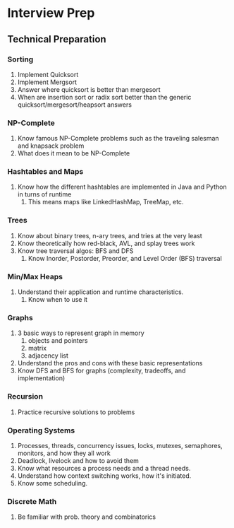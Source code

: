 # Interview Prep

## Technical Preparation

### Sorting
1. Implement Quicksort
2. Implement Mergsort
3. Answer where quicksort is better than mergesort
4. When are insertion sort or radix sort better than the generic quicksort/mergesort/heapsort answers

### NP-Complete
1. Know famous NP-Complete problems such as the traveling salesman and knapsack problem
2. What does it mean to be NP-Complete

### Hashtables and Maps
1. Know how the different hashtables are implemented in Java and Python in turns of runtime
    1. This means maps like LinkedHashMap, TreeMap, etc.


### Trees
1. Know about binary trees, n-ary trees, and tries at the very least
2. Know theoretically how red-black, AVL, and splay trees work
3. Know tree traversal algos: BFS and DFS
    1. Know Inorder, Postorder, Preorder, and Level Order (BFS) traversal

### Min/Max Heaps
1. Understand their application and runtime characteristics.
    1. Know when to use it

### Graphs
1. 3 basic ways to represent graph in memory
    1. objects and pointers
    2. matrix
    3. adjacency list
2. Understand the pros and cons with these basic representations
3. Know DFS and BFS for graphs (complexity, tradeoffs, and implementation)

### Recursion
1. Practice recursive solutions to problems

### Operating Systems
1. Processes, threads, concurrency issues, locks, mutexes, semaphores, monitors, and how they all work
2. Deadlock, livelock and how to avoid them
3. Know what resources a process needs and a thread needs. 
4. Understand how context switching works, how it's initiated.
5. Know some scheduling.

### Discrete Math
1. Be familiar with prob. theory and combinatorics
